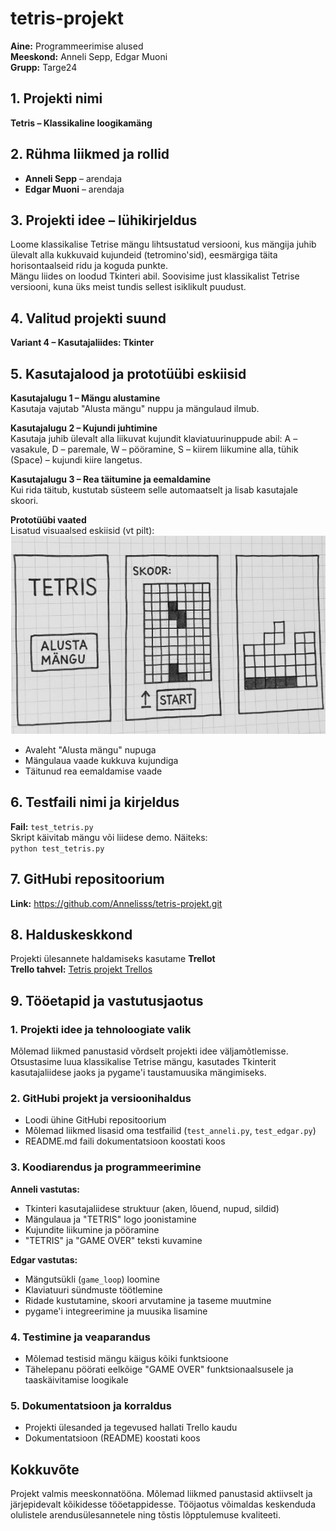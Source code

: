 # tetris-projekt

**Aine:** Programmeerimise alused  
**Meeskond:** Anneli Sepp, Edgar Muoni  
**Grupp:** Targe24

## 1. Projekti nimi  
**Tetris – Klassikaline loogikamäng**

## 2. Rühma liikmed ja rollid

- **Anneli Sepp** – arendaja  
- **Edgar Muoni** – arendaja

## 3. Projekti idee – lühikirjeldus  
Loome klassikalise Tetrise mängu lihtsustatud versiooni, kus mängija juhib ülevalt alla kukkuvaid kujundeid (tetromino'sid), eesmärgiga täita horisontaalseid ridu ja koguda punkte.  
Mängu liides on loodud Tkinteri abil. Soovisime just klassikalist Tetrise versiooni, kuna üks meist tundis sellest isiklikult puudust.

## 4. Valitud projekti suund  
**Variant 4 – Kasutajaliides: Tkinter**

## 5. Kasutajalood ja prototüübi eskiisid

**Kasutajalugu 1 – Mängu alustamine**  
Kasutaja vajutab "Alusta mängu" nuppu ja mängulaud ilmub.

**Kasutajalugu 2 – Kujundi juhtimine**  
Kasutaja juhib ülevalt alla liikuvat kujundit klaviatuurinuppude abil: A – vasakule, D – paremale, W – pööramine, S – kiirem liikumine alla, tühik (Space) – kujundi kiire langetus.

**Kasutajalugu 3 – Rea täitumine ja eemaldamine**  
Kui rida täitub, kustutab süsteem selle automaatselt ja lisab kasutajale skoori.

**Prototüübi vaated**  
Lisatud visuaalsed eskiisid (vt pilt):  
![Prototüüp](prototyyp.jpg)

- Avaleht "Alusta mängu" nupuga  
- Mängulaua vaade kukkuva kujundiga  
- Täitunud rea eemaldamise vaade

## 6. Testfaili nimi ja kirjeldus  
**Fail:** `test_tetris.py`  
Skript käivitab mängu või liidese demo. Näiteks:  
`python test_tetris.py`

## 7. GitHubi repositoorium  
**Link:** https://github.com/Annelisss/tetris-projekt.git

## 8. Halduskeskkond  
Projekti ülesannete haldamiseks kasutame **Trellot**  
**Trello tahvel:** [Tetris projekt Trellos](https://trello.com/invite/b/67fd7b84150ebc07898ed82c/ATTI885052c2fc9cee9744dac5b616944db30CCFE7A4/tetris-projekt)

## 9. Tööetapid ja vastutusjaotus

### 1. Projekti idee ja tehnoloogiate valik  
Mõlemad liikmed panustasid võrdselt projekti idee väljamõtlemisse. Otsustasime luua klassikalise Tetrise mängu, kasutades Tkinterit kasutajaliidese jaoks ja pygame'i taustamuusika mängimiseks.

### 2. GitHubi projekt ja versioonihaldus  
- Loodi ühine GitHubi repositoorium  
- Mõlemad liikmed lisasid oma testfailid (`test_anneli.py`, `test_edgar.py`)  
- README.md faili dokumentatsioon koostati koos

### 3. Koodiarendus ja programmeerimine

**Anneli vastutas:**
- Tkinteri kasutajaliidese struktuur (aken, lõuend, nupud, sildid)  
- Mängulaua ja "TETRIS" logo joonistamine  
- Kujundite liikumine ja pööramine  
- "TETRIS" ja "GAME OVER" teksti kuvamine

**Edgar vastutas:**
- Mängutsükli (`game_loop`) loomine  
- Klaviatuuri sündmuste töötlemine  
- Ridade kustutamine, skoori arvutamine ja taseme muutmine  
- pygame'i integreerimine ja muusika lisamine

### 4. Testimine ja veaparandus  
- Mõlemad testisid mängu käigus kõiki funktsioone  
- Tähelepanu pöörati eelkõige "GAME OVER" funktsionaalsusele ja taaskäivitamise loogikale

### 5. Dokumentatsioon ja korraldus  
- Projekti ülesanded ja tegevused hallati Trello kaudu  
- Dokumentatsioon (README) koostati koos

## Kokkuvõte  
Projekt valmis meeskonnatööna. Mõlemad liikmed panustasid aktiivselt ja järjepidevalt kõikidesse tööetappidesse. Tööjaotus võimaldas keskenduda olulistele arendusülesannetele ning tõstis lõpptulemuse kvaliteeti.
